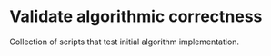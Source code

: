 # Validate algorithmic correctness #

Collection of scripts that test initial algorithm implementation.